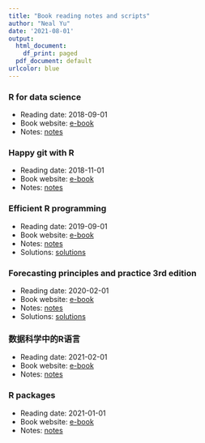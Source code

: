 ```yaml
---
title: "Book reading notes and scripts"
author: "Neal Yu"
date: '2021-08-01'
output:
  html_document:
    df_print: paged
  pdf_document: default
urlcolor: blue
---
```



### R for data science
- Reading date: 2018-09-01
- Book website: [e-book](https://r4ds.had.co.nz/)
- Notes: [notes](https://docs.google.com/document/d/1qJ1qFh45xkqt7lH_TKIiurVwmktsdQkT/edit?usp=drive_web&ouid=100497005533192169584&rtpof=true)

### Happy git with R
- Reading date: 2018-11-01
- Book website: [e-book](https://happygitwithr.com/)
- Notes: [notes](https://docs.google.com/document/d/13-m171XyXy7PDbNoVpmAeZ-W-5aUXeNs/edit#)

### Efficient R programming
- Reading date: 2019-09-01
- Book website: [e-book](https://csgillespie.github.io/efficientR/)
- Notes: [notes](https://docs.google.com/document/d/11n-Sr5wHw0fISV7mwgstpspK44DzZkms/edit#heading=h.gjdgxs)
- Solutions: [solutions](https://github.com/csgillespie/efficient/tree/master/vignettes)

### Forecasting principles and practice 3rd edition
- Reading date: 2020-02-01
- Book website: [e-book](https://otexts.com/fpp3/)
- Notes: [notes](https://docs.google.com/document/d/1TQAfZx8uTfbzvgAfE7zdNLAAxABEDZW7-rT3Pn9TI_g/edit)
- Solutions: [solutions](https://github.com/JehyeonHeo/Forecasting_with_R_practices)

### 数据科学中的R语言
- Reading date: 2021-02-01
- Book website: [e-book](https://bookdown.org/wangminjie/R4DS/)
- Notes: [notes](https://docs.google.com/document/d/1dBMWEQu1mpfJO2qnM24dTPLRdLig_YG_pdYK5vuAoPM/edit)

### R packages
- Reading date: 2021-01-01
- Book website: [e-book](https://r-pkgs.org/index.html)
- Notes: [notes](https://docs.google.com/document/d/18B6xsyWPz1tLlgX6FhJnXYz6HdcOOQ0yw9ydGuS3giM/edit)


